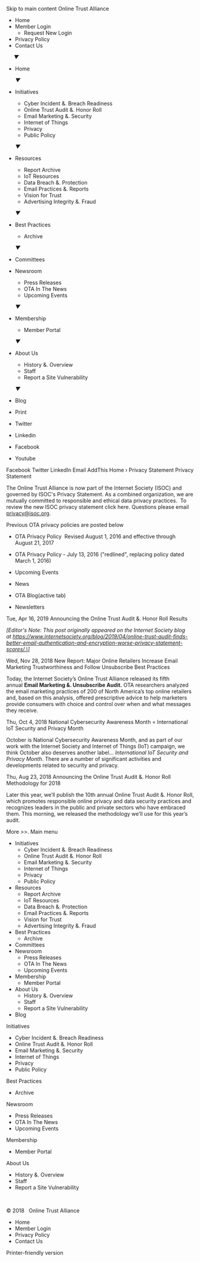 Skip to main content Online Trust Alliance

*   Home
*   Member Login
    *   Request New Login
*   Privacy Policy
*   Contact Us

     _▼_

*   Home
    
    _▼_
*   Initiatives
    
    *   Cyber Incident &. Breach Readiness
    *   Online Trust Audit &. Honor Roll
    *   Email Marketing &. Security
    *   Internet of Things
    *   Privacy
    *   Public Policy
    
    _▼_
*   Resources
    
    *   Report Archive
    *   IoT Resources
    *   Data Breach &. Protection
    *   Email Practices &. Reports
    *   Vision for Trust
    *   Advertising Integrity &. Fraud
    
    _▼_
*   Best Practices
    
    *   Archive
    
    _▼_
*   Committees
*   Newsroom
    
    *   Press Releases
    *   OTA In The News
    *   Upcoming Events
    
    _▼_
*   Membership
    
    *   Member Portal
    
    _▼_
*   About Us
    
    *   History &. Overview
    *   Staff
    *   Report a Site Vulnerability
    
    _▼_
*   Blog

*   Print
*   Twitter
*   Linkedin
*   Facebook
*   Youtube

Facebook Twitter LinkedIn Email AddThis Home › Privacy Statement Privacy Statement

The Online Trust Alliance is now part of the Internet Society (ISOC) and governed by ISOC's Privacy Statement. As a combined organization, we are mutually committed to responsible and ethical data privacy practices.  To review the new ISOC privacy statement click here. Questions please email privacy@isoc.org.   

Previous OTA privacy policies are posted below

*   OTA Privacy Policy  Revised August 1, 2016 and effective through August 21, 2017
*   OTA Privacy Policy - July 13, 2016 ("redlined", replacing policy dated March 1, 2016)

*   Upcoming Events
*   News

*   OTA Blog(active tab)
*   Newsletters

Tue, Apr 16, 2019 Announcing the Online Trust Audit &. Honor Roll Results

_\[Editor's Note: This post originally appeared on the Internet Society blog at https://www.internetsociety.org/blog/2019/04/online-trust-audit-finds-better-email-authentication-and-encryption-worse-privacy-statement-scores/.\]_

Wed, Nov 28, 2018 New Report: Major Online Retailers Increase Email Marketing Trustworthiness and Follow Unsubscribe Best Practices

Today, the Internet Society’s Online Trust Alliance released its fifth annual **Email Marketing &. Unsubscribe Audit.** OTA researchers analyzed the email marketing practices of 200 of North America’s top online retailers and, based on this analysis, offered prescriptive advice to help marketers provide consumers with choice and control over when and what messages they receive.

Thu, Oct 4, 2018 National Cybersecurity Awareness Month = International IoT Security and Privacy Month

October is National Cybersecurity Awareness Month, and as part of our work with the Internet Society and Internet of Things (IoT) campaign, we think October also deserves another label… _International IoT Security and Privacy Month_. There are a number of significant activities and developments related to security and privacy.

Thu, Aug 23, 2018 Announcing the Online Trust Audit &. Honor Roll Methodology for 2018

Later this year, we’ll publish the 10th annual Online Trust Audit &. Honor Roll, which promotes responsible online privacy and data security practices and recognizes leaders in the public and private sectors who have embraced them. This morning, we released the methodology we’ll use for this year’s audit.

More >>. Main menu

*   Initiatives
    *   Cyber Incident &. Breach Readiness
    *   Online Trust Audit &. Honor Roll
    *   Email Marketing &. Security
    *   Internet of Things
    *   Privacy
    *   Public Policy
*   Resources
    *   Report Archive
    *   IoT Resources
    *   Data Breach &. Protection
    *   Email Practices &. Reports
    *   Vision for Trust
    *   Advertising Integrity &. Fraud
*   Best Practices
    *   Archive
*   Committees
*   Newsroom
    *   Press Releases
    *   OTA In The News
    *   Upcoming Events
*   Membership
    *   Member Portal
*   About Us
    *   History &. Overview
    *   Staff
    *   Report a Site Vulnerability
*   Blog

Initiatives

*   Cyber Incident &. Breach Readiness
*   Online Trust Audit &. Honor Roll
*   Email Marketing &. Security
*   Internet of Things
*   Privacy
*   Public Policy

Best Practices

*   Archive

Newsroom

*   Press Releases
*   OTA In The News
*   Upcoming Events

Membership

*   Member Portal

About Us

*   History &. Overview
*   Staff
*   Report a Site Vulnerability

 

© 2018   Online Trust Alliance

*   Home
*   Member Login
*   Privacy Policy
*   Contact Us

Printer-friendly version